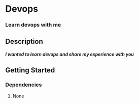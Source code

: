 # Devops

###  Learn devops with me

## Description
##### I wanted to learn devops and share my experience with you

## Getting Started
### Dependencies
1. None
